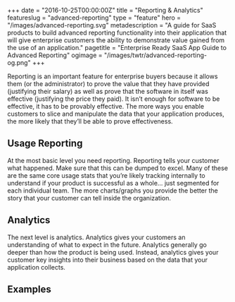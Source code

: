 +++
date = "2016-10-25T00:00:00Z"
title = "Reporting & Analytics"
featureslug = "advanced-reporting"
type = "feature"
hero = "/images/advanced-reporting.svg"
metadescription = "A guide for SaaS products to build advanced reporting functionality into their application that will give enterprise customers the ability to demonstrate value gained from the use of an application."
pagetitle = "Enterprise Ready SaaS App Guide to Advanced Reporting"
ogimage = "/images/twtr/advanced-reporting-og.png"
+++

Reporting is an important feature for enterprise buyers because it allows them (or the administrator) to prove the value that they have provided (justifying their salary) as well as prove that the software in itself was effective (justifying the price they paid). It isn’t enough for software to be effective, it has to be provably effective. The more ways you enable customers to slice and manipulate the data that your application produces, the more likely that they’ll be able to prove effectiveness.

## Usage Reporting
At the most basic level you need reporting. Reporting tells your customer what happened. Make sure that this can be dumped to excel. Many of these are the same core usage stats that you’re likely tracking internally to understand if your product is successful as a whole… just segmented for each individual team. The more charts/graphs you provide the better the story that your customer can tell inside the organization.

## Analytics
The next level is analytics. Analytics gives your customers an understanding of what to expect in the future. Analytics generally go deeper than how the product is being used. Instead, analytics gives your customer key insights into their business based on the data that your application collects.

## Examples
